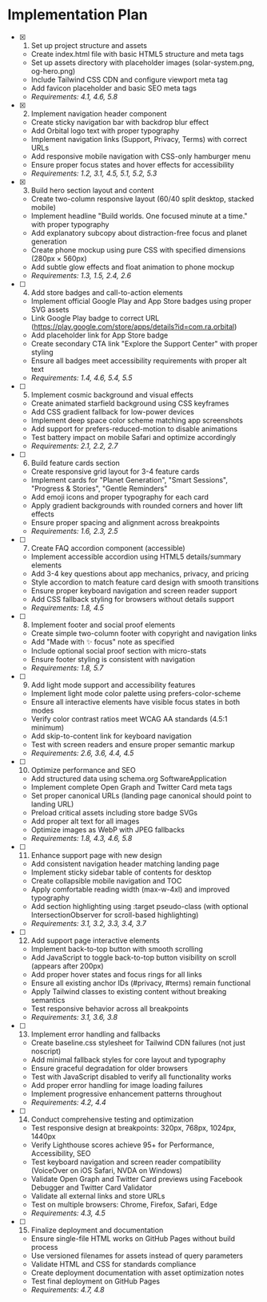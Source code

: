 # Implementation Plan

- [x] 1. Set up project structure and assets
  - Create index.html file with basic HTML5 structure and meta tags
  - Set up assets directory with placeholder images (solar-system.png, og-hero.png)
  - Include Tailwind CSS CDN and configure viewport meta tag
  - Add favicon placeholder and basic SEO meta tags
  - _Requirements: 4.1, 4.6, 5.8_

- [x] 2. Implement navigation header component
  - Create sticky navigation bar with backdrop blur effect
  - Add Orbital logo text with proper typography
  - Implement navigation links (Support, Privacy, Terms) with correct URLs
  - Add responsive mobile navigation with CSS-only hamburger menu
  - Ensure proper focus states and hover effects for accessibility
  - _Requirements: 1.2, 3.1, 4.5, 5.1, 5.2, 5.3_

- [x] 3. Build hero section layout and content
  - Create two-column responsive layout (60/40 split desktop, stacked mobile)
  - Implement headline "Build worlds. One focused minute at a time." with proper typography
  - Add explanatory subcopy about distraction-free focus and planet generation
  - Create phone mockup using pure CSS with specified dimensions (280px × 560px)
  - Add subtle glow effects and float animation to phone mockup
  - _Requirements: 1.3, 1.5, 2.4, 2.6_

- [ ] 4. Add store badges and call-to-action elements
  - Implement official Google Play and App Store badges using proper SVG assets
  - Link Google Play badge to correct URL (https://play.google.com/store/apps/details?id=com.ra.orbital)
  - Add placeholder link for App Store badge
  - Create secondary CTA link "Explore the Support Center" with proper styling
  - Ensure all badges meet accessibility requirements with proper alt text
  - _Requirements: 1.4, 4.6, 5.4, 5.5_

- [ ] 5. Implement cosmic background and visual effects
  - Create animated starfield background using CSS keyframes
  - Add CSS gradient fallback for low-power devices
  - Implement deep space color scheme matching app screenshots
  - Add support for prefers-reduced-motion to disable animations
  - Test battery impact on mobile Safari and optimize accordingly
  - _Requirements: 2.1, 2.2, 2.7_

- [ ] 6. Build feature cards section
  - Create responsive grid layout for 3-4 feature cards
  - Implement cards for "Planet Generation", "Smart Sessions", "Progress & Stories", "Gentle Reminders"
  - Add emoji icons and proper typography for each card
  - Apply gradient backgrounds with rounded corners and hover lift effects
  - Ensure proper spacing and alignment across breakpoints
  - _Requirements: 1.6, 2.3, 2.5_

- [ ] 7. Create FAQ accordion component (accessible)
  - Implement accessible accordion using HTML5 details/summary elements
  - Add 3-4 key questions about app mechanics, privacy, and pricing
  - Style accordion to match feature card design with smooth transitions
  - Ensure proper keyboard navigation and screen reader support
  - Add CSS fallback styling for browsers without details support
  - _Requirements: 1.8, 4.5_

- [ ] 8. Implement footer and social proof elements
  - Create simple two-column footer with copyright and navigation links
  - Add "Made with ✨ focus" note as specified
  - Include optional social proof section with micro-stats
  - Ensure footer styling is consistent with navigation
  - _Requirements: 1.8, 5.7_

- [ ] 9. Add light mode support and accessibility features
  - Implement light mode color palette using prefers-color-scheme
  - Ensure all interactive elements have visible focus states in both modes
  - Verify color contrast ratios meet WCAG AA standards (4.5:1 minimum)
  - Add skip-to-content link for keyboard navigation
  - Test with screen readers and ensure proper semantic markup
  - _Requirements: 2.6, 3.6, 4.4, 4.5_

- [ ] 10. Optimize performance and SEO
  - Add structured data using schema.org SoftwareApplication
  - Implement complete Open Graph and Twitter Card meta tags
  - Set proper canonical URLs (landing page canonical should point to landing URL)
  - Preload critical assets including store badge SVGs
  - Add proper alt text for all images
  - Optimize images as WebP with JPEG fallbacks
  - _Requirements: 1.8, 4.3, 4.6, 5.8_

- [ ] 11. Enhance support page with new design
  - Add consistent navigation header matching landing page
  - Implement sticky sidebar table of contents for desktop
  - Create collapsible mobile navigation and TOC
  - Apply comfortable reading width (max-w-4xl) and improved typography
  - Add section highlighting using :target pseudo-class (with optional IntersectionObserver for scroll-based highlighting)
  - _Requirements: 3.1, 3.2, 3.3, 3.4, 3.7_

- [ ] 12. Add support page interactive elements
  - Implement back-to-top button with smooth scrolling
  - Add JavaScript to toggle back-to-top button visibility on scroll (appears after 200px)
  - Add proper hover states and focus rings for all links
  - Ensure all existing anchor IDs (#privacy, #terms) remain functional
  - Apply Tailwind classes to existing content without breaking semantics
  - Test responsive behavior across all breakpoints
  - _Requirements: 3.1, 3.6, 3.8_

- [ ] 13. Implement error handling and fallbacks
  - Create baseline.css stylesheet for Tailwind CDN failures (not just noscript)
  - Add minimal fallback styles for core layout and typography
  - Ensure graceful degradation for older browsers
  - Test with JavaScript disabled to verify all functionality works
  - Add proper error handling for image loading failures
  - Implement progressive enhancement patterns throughout
  - _Requirements: 4.2, 4.4_

- [ ] 14. Conduct comprehensive testing and optimization
  - Test responsive design at breakpoints: 320px, 768px, 1024px, 1440px
  - Verify Lighthouse scores achieve 95+ for Performance, Accessibility, SEO
  - Test keyboard navigation and screen reader compatibility (VoiceOver on iOS Safari, NVDA on Windows)
  - Validate Open Graph and Twitter Card previews using Facebook Debugger and Twitter Card Validator
  - Validate all external links and store URLs
  - Test on multiple browsers: Chrome, Firefox, Safari, Edge
  - _Requirements: 4.3, 4.5_

- [ ] 15. Finalize deployment and documentation
  - Ensure single-file HTML works on GitHub Pages without build process
  - Use versioned filenames for assets instead of query parameters
  - Validate HTML and CSS for standards compliance
  - Create deployment documentation with asset optimization notes
  - Test final deployment on GitHub Pages
  - _Requirements: 4.7, 4.8_
